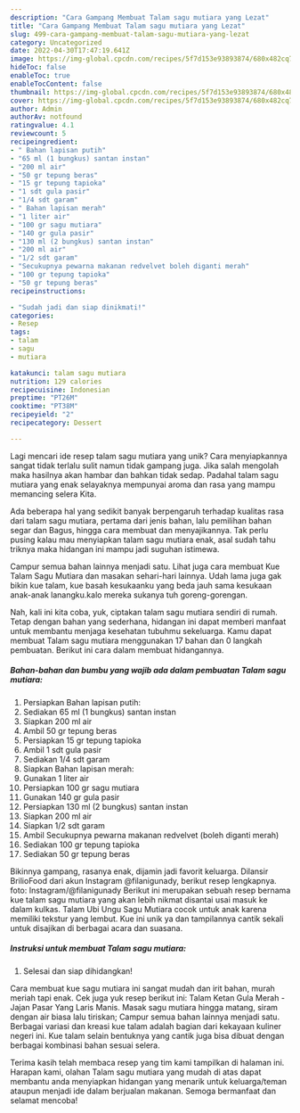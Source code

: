 ```yaml
---
description: "Cara Gampang Membuat Talam sagu mutiara yang Lezat"
title: "Cara Gampang Membuat Talam sagu mutiara yang Lezat"
slug: 499-cara-gampang-membuat-talam-sagu-mutiara-yang-lezat
category: Uncategorized
date: 2022-04-30T17:47:19.641Z
image: https://img-global.cpcdn.com/recipes/5f7d153e93893874/680x482cq70/talam-sagu-mutiara-foto-resep-utama.jpg
hideToc: false
enableToc: true
enableTocContent: false
thumbnail: https://img-global.cpcdn.com/recipes/5f7d153e93893874/680x482cq70/talam-sagu-mutiara-foto-resep-utama.jpg
cover: https://img-global.cpcdn.com/recipes/5f7d153e93893874/680x482cq70/talam-sagu-mutiara-foto-resep-utama.jpg
author: Admin
authorAv: notfound
ratingvalue: 4.1
reviewcount: 5
recipeingredient:
- " Bahan lapisan putih"
- "65 ml (1 bungkus) santan instan"
- "200 ml air"
- "50 gr tepung beras"
- "15 gr tepung tapioka"
- "1 sdt gula pasir"
- "1/4 sdt garam"
- " Bahan lapisan merah"
- "1 liter air"
- "100 gr sagu mutiara"
- "140 gr gula pasir"
- "130 ml (2 bungkus) santan instan"
- "200 ml air"
- "1/2 sdt garam"
- "Secukupnya pewarna makanan redvelvet boleh diganti merah"
- "100 gr tepung tapioka"
- "50 gr tepung beras"
recipeinstructions:

- "Sudah jadi dan siap dinikmati!"
categories:
- Resep
tags:
- talam
- sagu
- mutiara

katakunci: talam sagu mutiara 
nutrition: 129 calories
recipecuisine: Indonesian
preptime: "PT26M"
cooktime: "PT38M"
recipeyield: "2"
recipecategory: Dessert

---
```





Lagi mencari ide resep talam sagu mutiara yang unik? Cara menyiapkannya sangat tidak terlalu sulit namun tidak gampang juga. Jika salah mengolah maka hasilnya akan hambar dan bahkan tidak sedap. Padahal talam sagu mutiara yang enak selayaknya mempunyai aroma dan rasa yang mampu memancing selera Kita.





Ada beberapa hal yang sedikit banyak berpengaruh terhadap kualitas rasa dari talam sagu mutiara, pertama dari jenis bahan, lalu pemilihan bahan segar dan Bagus, hingga cara membuat dan menyajikannya. Tak perlu pusing kalau mau menyiapkan talam sagu mutiara enak,      asal sudah tahu triknya maka hidangan ini mampu jadi suguhan istimewa.














Campur semua bahan lainnya menjadi satu. Lihat juga cara membuat Kue Talam Sagu Mutiara dan masakan sehari-hari lainnya. Udah lama juga gak bikin kue talam, kue basah kesukaanku yang beda jauh sama kesukaan anak-anak lanangku.kalo mereka sukanya tuh goreng-gorengan.






Nah, kali ini kita coba, yuk, ciptakan talam sagu mutiara sendiri di rumah. Tetap dengan bahan yang sederhana, hidangan ini dapat memberi manfaat untuk membantu menjaga kesehatan tubuhmu sekeluarga. Kamu dapat membuat Talam sagu mutiara menggunakan 17 bahan dan 0 langkah pembuatan. Berikut ini cara dalam membuat hidangannya.

<!--inarticleads1-->

##### Bahan-bahan dan bumbu yang wajib ada dalam pembuatan Talam sagu mutiara:

1. Persiapkan  Bahan lapisan putih:
1. Sediakan 65 ml (1 bungkus) santan instan
1. Siapkan 200 ml air
1. Ambil 50 gr tepung beras
1. Persiapkan 15 gr tepung tapioka
1. Ambil 1 sdt gula pasir
1. Sediakan 1/4 sdt garam
1. Siapkan  Bahan lapisan merah:
1. Gunakan 1 liter air
1. Persiapkan 100 gr sagu mutiara
1. Gunakan 140 gr gula pasir
1. Persiapkan 130 ml (2 bungkus) santan instan
1. Siapkan 200 ml air
1. Siapkan 1/2 sdt garam
1. Ambil Secukupnya pewarna makanan redvelvet (boleh diganti merah)
1. Sediakan 100 gr tepung tapioka
1. Sediakan 50 gr tepung beras


Bikinnya gampang, rasanya enak, dijamin jadi favorit keluarga. Dilansir BrilioFood dari akun Instagram @filanigunady, berikut resep lengkapnya. foto: Instagram/@filanigunady Berikut ini merupakan sebuah resep bernama kue talam sagu mutiara yang akan lebih nikmat disantai usai masuk ke dalam kulkas. Talam Ubi Ungu Sagu Mutiara cocok untuk anak karena memiliki tekstur yang lembut. Kue ini unik ya dan tampilannya cantik sekali untuk disajikan di berbagai acara dan suasana. 

<!--inarticleads2-->

##### Instruksi untuk membuat Talam sagu mutiara:


1. Selesai dan siap dihidangkan!

Cara membuat kue sagu mutiara ini sangat mudah dan irit bahan, murah meriah tapi enak. Cek juga yuk resep berikut ini: Talam Ketan Gula Merah - Jajan Pasar Yang Laris Manis. Masak sagu mutiara hingga matang, siram dengan air biasa lalu tiriskan; Campur semua bahan lainnya menjadi satu. Berbagai variasi dan kreasi kue talam adalah bagian dari kekayaan kuliner negeri ini. Kue talam selain bentuknya yang cantik juga bisa dibuat dengan berbagai kombinasi bahan sesuai selera. 

Terima kasih telah membaca resep yang tim kami tampilkan di halaman ini. Harapan kami, olahan Talam sagu mutiara yang mudah di atas dapat membantu anda menyiapkan hidangan yang menarik untuk keluarga/teman ataupun menjadi ide dalam berjualan makanan. Semoga bermanfaat dan selamat mencoba!
